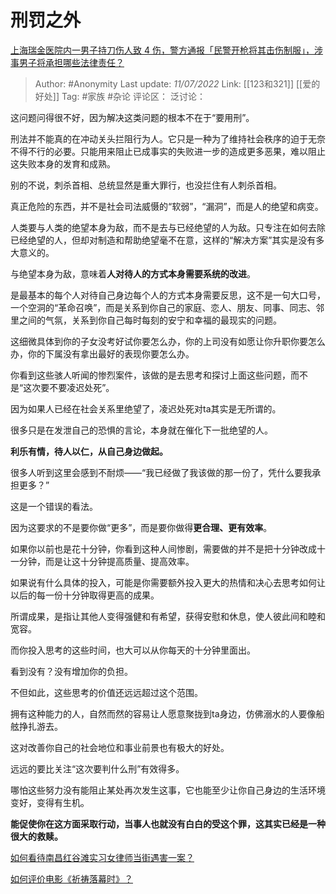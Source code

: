 # 刑罚之外
[上海瑞金医院内一男子持刀伤人致 4 伤，警方通报「民警开枪将其击伤制服」，涉事男子将承担哪些法律责任？](https://www.zhihu.com/question/542366857/answer/2566653056)
> Author: #Anonymity
> Last update: *11/07/2022*
> Link: [[123和321]] [[爱的好处]]
> Tag: #家族 #杂论
> 评论区：
> 泛讨论：

这问题问得很不好，因为解决这类问题的根本不在于“要用刑”。

刑法并不能真的在冲动关头拦阻行为人。它只是一种为了维持社会秩序的迫于无奈不得不行的必要。只能用来阻止已成事实的失败进一步的造成更多恶果，难以阻止这失败本身的发育和成熟。

别的不说，刺杀首相、总统显然是重大罪行，也没拦住有人刺杀首相。

真正危险的东西，并不是社会司法威慑的“软弱”，“漏洞”，而是人的绝望和病变。

人类要与人类的绝望本身为敌，而不是去与已经绝望的人为敌。只专注在如何去除已经绝望的人，但却对制造和帮助绝望毫不在意，这样的“解决方案”其实是没有多大意义的。

与绝望本身为敌，意味着**人对待人的方式本身需要系统的改进**。

是最基本的每个人对待自己身边每个人的方式本身需要反思，这不是一句大口号，一个空洞的“革命召唤”，而是关系到你自己的家庭、恋人、朋友、同事、同志、邻里之间的气氛，关系到你自己每时每刻的安宁和幸福的最现实的问题。

这细微具体到你的子女没考好试你要怎么办，你的上司没有如愿让你升职你要怎么办，你的下属没有拿出最好的表现你要怎么办。

你看到这些骇人听闻的惨烈案件，该做的是去思考和探讨上面这些问题，而不是“这次要不要凌迟处死”。

因为如果人已经在社会关系里绝望了，凌迟处死对ta其实是无所谓的。

很多只是在发泄自己的恐惧的言论，本身就在催化下一批绝望的人。

**利乐有情，待人以仁，从自己身边做起。**

很多人听到这里会感到不耐烦——“我已经做了我该做的那一份了，凭什么要我承担更多？”

这是一个错误的看法。

因为这要求的不是要你做“更多”，而是要你做得**更合理、更有效率**。

如果你以前也是花十分钟，你看到这种人间惨剧，需要做的并不是把十分钟改成十一分钟，而是让这十分钟提高质量、提高效率。

如果说有什么具体的投入，可能是你需要额外投入更大的热情和决心去思考如何让以后的每一份十分钟取得更高的成果。

所谓成果，是指让其他人变得强健和有希望，获得安慰和休息，使人彼此间和睦和宽容。

而你投入思考的这些时间，也大可以从你每天的十分钟里面出。

看到没有？没有增加你的负担。

不但如此，这些思考的价值还远远超过这个范围。

拥有这种能力的人，自然而然的容易让人愿意聚拢到ta身边，仿佛溺水的人要像船舷挣扎游去。

这对改善你自己的社会地位和事业前景也有极大的好处。

远远的要比关注“这次要判什么刑”有效得多。

哪怕这些努力没有能阻止某处再次发生这事，它也能至少让你自己身边的生活环境变好，变得有生机。

**能促使你在这方面采取行动，当事人也就没有白白的受这个罪，这其实已经是一种很大的救赎。**

[如何看待南昌红谷滩实习女律师当街遇害一案？](https://www.zhihu.com/question/326341279/answer/697745521)

[如何评价电影《祈祷落幕时》？](https://www.zhihu.com/question/288403977/answer/658358536)

